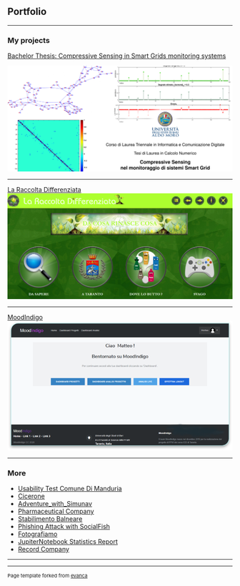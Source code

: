 ## Portfolio

---

### My projects

[Bachelor Thesis: Compressive Sensing in Smart Grids monitoring systems](https://pemo11235.github.io/Bachelor-Thesis-Compressive-Sensing-in-Smart-Grids-monitoring-systems/)

<img src="images/tesi.png?raw=true =250x250"/>

---
[La Raccolta Differenziata](https://github.com/Pemo11235/UNIBA_PPM_LaRaccoltaDifferenziata)
<img src="images/Annotazione 2020-08-21 102949.png?raw=true =250x250"/>

---
[MoodIndigo](https://github.com/Pemo11235/UNIBA_PPW_MoodIndigo)
<img src="images/Immagine1.png?raw=true"/>

---


### More 

- [Usability Test Comune Di Manduria](https://github.com/Pemo11235/UNIBA_IUM_UsabilityTestComuneDiManduria)
- [Cicerone](https://github.com/Pemo11235/UNIBA_IDS_Cicerone)
- [Adventure_with_Simunav](https://github.com/Pemo11235/UNIBA_ASD_Adventure_with_Simunav)
- [Pharmaceutical Company](https://github.com/Pemo11235/UNIBA_PROG_PharmaceuticalCompany)
- [Stabilimento Balneare](https://github.com/Pemo11235/UNIBA_LABINF_StabilimentoBalneare)
- [Phishing Attack with SocialFish](https://github.com/Pemo11235/UNIBA_SI_PhishingAttackWithSocialFish)
- [Fotografiamo](https://github.com/Pemo11235/UNIBA_ELM_Fotografiamo)
- [JupiterNotebook Statistics Report](https://github.com/Pemo11235/UNIBA_SM_ReportStatistics)
- [Record Company](https://github.com/Pemo11235/UNIBA_BD_Database_RecordCompany)

---




---
<p style="font-size:11px">Page template forked from <a href="https://github.com/evanca/quick-portfolio">evanca</a></p>
<!-- Remove above link if you don't want to attibute -->
